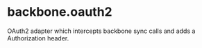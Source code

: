 backbone.oauth2
===============

OAuth2 adapter which intercepts backbone sync calls and adds a Authorization header.
